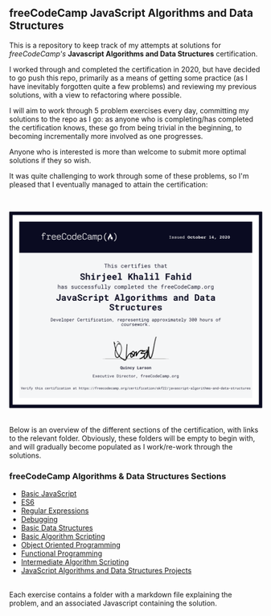 ## freeCodeCamp JavaScript Algorithms and Data Structures

This is a repository to keep track of my attempts at solutions for _freeCodeCamp's_ **Javascript Algorithms and Data Structures** certification.
<br>

I worked through and completed the certification in 2020, but have decided to go push this repo, primarily as a means of getting some practice (as I have inevitably forgotten quite a few problems) and reviewing my previous solutions, with a view to refactoring where possible.

I will aim to work through 5 problem exercises every day, committing my solutions to the repo as I go: as anyone who is completing/has completed the certification knows, these go from being trivial in the beginning, to becoming incrementally more involved as one progresses.

Anyone who is interested is more than welcome to submit more optimal solutions if they so wish.

It was quite challenging to work through some of these problems, so I'm pleased that I eventually managed to attain the certification:

<br>

![My Certificate](https://github.com/skf22/fcc-algos-and-ds/blob/main/Certification/Javascript%20Algorithms%20and%20Data%20Structures%20Certification.png)

<br>
Below is an overview of the different sections of the certification, with links to the relevant folder. Obviously, these folders will be empty to begin with, and will gradually become populated as I work/re-work through the solutions.


### freeCodeCamp Algorithms & Data Structures Sections

- [Basic JavaScript](https://github.com/skf22/fcc-algos-and-ds/tree/main/Basic%20Javascript)
- [ES6](https://github.com/skf22/fcc-algos-and-ds/tree/main/ES6)
- [Regular Expressions](https://github.com/skf22/fcc-algos-and-ds/tree/main/Regular%20Expressions)
- [Debugging](https://github.com/skf22/fcc-algos-and-ds/tree/main/Debugging)
- [Basic Data Structures](https://github.com/skf22/fcc-algos-and-ds/tree/main/Basic%20Data%20Structures)
- [Basic Algorithm Scripting](https://github.com/skf22/fcc-algos-and-ds/tree/main/Basic%20Algorithm%20Scripting)
- [Object Oriented Programming](https://github.com/skf22/fcc-algos-and-ds/tree/main/Object%20Oriented%20Programming)
- [Functional Programming](https://github.com/skf22/fcc-algos-and-ds/tree/main/Functional%20Programming)
- [Intermediate Algorithm Scripting](https://github.com/skf22/fcc-algos-and-ds/tree/main/Intermediate%20Algorithm%20Scripting)
- [JavaScript Algorithms and Data Structures Projects](https://github.com/skf22/fcc-algos-and-ds/tree/main/Javascript%20Algorithms%20and%20Data%20Structures%20Projects)

<br>
Each exercise contains a folder with a markdown file explaining the problem, and an associated Javascript containing the solution.
